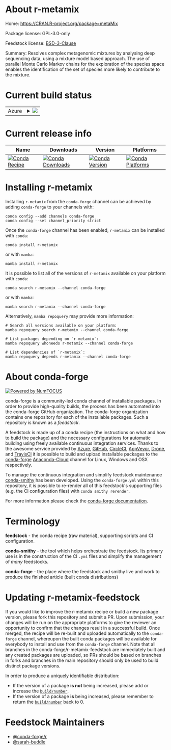 About r-metamix
===============

Home: https://CRAN.R-project.org/package=metaMix

Package license: GPL-3.0-only

Feedstock license: [BSD-3-Clause](https://github.com/conda-forge/r-metamix-feedstock/blob/main/LICENSE.txt)

Summary: Resolves complex metagenomic mixtures by analysing deep sequencing data, using a mixture model based approach. The use of parallel Monte Carlo Markov chains for the exploration of the species space enables the identification of the set of species more likely to contribute to the mixture.

Current build status
====================


<table>
    
  <tr>
    <td>Azure</td>
    <td>
      <details>
        <summary>
          <a href="https://dev.azure.com/conda-forge/feedstock-builds/_build/latest?definitionId=18584&branchName=main">
            <img src="https://dev.azure.com/conda-forge/feedstock-builds/_apis/build/status/r-metamix-feedstock?branchName=main">
          </a>
        </summary>
        <table>
          <thead><tr><th>Variant</th><th>Status</th></tr></thead>
          <tbody><tr>
              <td>linux_64_r_base4.1</td>
              <td>
                <a href="https://dev.azure.com/conda-forge/feedstock-builds/_build/latest?definitionId=18584&branchName=main">
                  <img src="https://dev.azure.com/conda-forge/feedstock-builds/_apis/build/status/r-metamix-feedstock?branchName=main&jobName=linux&configuration=linux%20linux_64_r_base4.1" alt="variant">
                </a>
              </td>
            </tr><tr>
              <td>linux_64_r_base4.2</td>
              <td>
                <a href="https://dev.azure.com/conda-forge/feedstock-builds/_build/latest?definitionId=18584&branchName=main">
                  <img src="https://dev.azure.com/conda-forge/feedstock-builds/_apis/build/status/r-metamix-feedstock?branchName=main&jobName=linux&configuration=linux%20linux_64_r_base4.2" alt="variant">
                </a>
              </td>
            </tr><tr>
              <td>osx_64_r_base4.1</td>
              <td>
                <a href="https://dev.azure.com/conda-forge/feedstock-builds/_build/latest?definitionId=18584&branchName=main">
                  <img src="https://dev.azure.com/conda-forge/feedstock-builds/_apis/build/status/r-metamix-feedstock?branchName=main&jobName=osx&configuration=osx%20osx_64_r_base4.1" alt="variant">
                </a>
              </td>
            </tr><tr>
              <td>osx_64_r_base4.2</td>
              <td>
                <a href="https://dev.azure.com/conda-forge/feedstock-builds/_build/latest?definitionId=18584&branchName=main">
                  <img src="https://dev.azure.com/conda-forge/feedstock-builds/_apis/build/status/r-metamix-feedstock?branchName=main&jobName=osx&configuration=osx%20osx_64_r_base4.2" alt="variant">
                </a>
              </td>
            </tr>
          </tbody>
        </table>
      </details>
    </td>
  </tr>
</table>

Current release info
====================

| Name | Downloads | Version | Platforms |
| --- | --- | --- | --- |
| [![Conda Recipe](https://img.shields.io/badge/recipe-r--metamix-green.svg)](https://anaconda.org/conda-forge/r-metamix) | [![Conda Downloads](https://img.shields.io/conda/dn/conda-forge/r-metamix.svg)](https://anaconda.org/conda-forge/r-metamix) | [![Conda Version](https://img.shields.io/conda/vn/conda-forge/r-metamix.svg)](https://anaconda.org/conda-forge/r-metamix) | [![Conda Platforms](https://img.shields.io/conda/pn/conda-forge/r-metamix.svg)](https://anaconda.org/conda-forge/r-metamix) |

Installing r-metamix
====================

Installing `r-metamix` from the `conda-forge` channel can be achieved by adding `conda-forge` to your channels with:

```
conda config --add channels conda-forge
conda config --set channel_priority strict
```

Once the `conda-forge` channel has been enabled, `r-metamix` can be installed with `conda`:

```
conda install r-metamix
```

or with `mamba`:

```
mamba install r-metamix
```

It is possible to list all of the versions of `r-metamix` available on your platform with `conda`:

```
conda search r-metamix --channel conda-forge
```

or with `mamba`:

```
mamba search r-metamix --channel conda-forge
```

Alternatively, `mamba repoquery` may provide more information:

```
# Search all versions available on your platform:
mamba repoquery search r-metamix --channel conda-forge

# List packages depending on `r-metamix`:
mamba repoquery whoneeds r-metamix --channel conda-forge

# List dependencies of `r-metamix`:
mamba repoquery depends r-metamix --channel conda-forge
```


About conda-forge
=================

[![Powered by
NumFOCUS](https://img.shields.io/badge/powered%20by-NumFOCUS-orange.svg?style=flat&colorA=E1523D&colorB=007D8A)](https://numfocus.org)

conda-forge is a community-led conda channel of installable packages.
In order to provide high-quality builds, the process has been automated into the
conda-forge GitHub organization. The conda-forge organization contains one repository
for each of the installable packages. Such a repository is known as a *feedstock*.

A feedstock is made up of a conda recipe (the instructions on what and how to build
the package) and the necessary configurations for automatic building using freely
available continuous integration services. Thanks to the awesome service provided by
[Azure](https://azure.microsoft.com/en-us/services/devops/), [GitHub](https://github.com/),
[CircleCI](https://circleci.com/), [AppVeyor](https://www.appveyor.com/),
[Drone](https://cloud.drone.io/welcome), and [TravisCI](https://travis-ci.com/)
it is possible to build and upload installable packages to the
[conda-forge](https://anaconda.org/conda-forge) [Anaconda-Cloud](https://anaconda.org/)
channel for Linux, Windows and OSX respectively.

To manage the continuous integration and simplify feedstock maintenance
[conda-smithy](https://github.com/conda-forge/conda-smithy) has been developed.
Using the ``conda-forge.yml`` within this repository, it is possible to re-render all of
this feedstock's supporting files (e.g. the CI configuration files) with ``conda smithy rerender``.

For more information please check the [conda-forge documentation](https://conda-forge.org/docs/).

Terminology
===========

**feedstock** - the conda recipe (raw material), supporting scripts and CI configuration.

**conda-smithy** - the tool which helps orchestrate the feedstock.
                   Its primary use is in the construction of the CI ``.yml`` files
                   and simplify the management of *many* feedstocks.

**conda-forge** - the place where the feedstock and smithy live and work to
                  produce the finished article (built conda distributions)


Updating r-metamix-feedstock
============================

If you would like to improve the r-metamix recipe or build a new
package version, please fork this repository and submit a PR. Upon submission,
your changes will be run on the appropriate platforms to give the reviewer an
opportunity to confirm that the changes result in a successful build. Once
merged, the recipe will be re-built and uploaded automatically to the
`conda-forge` channel, whereupon the built conda packages will be available for
everybody to install and use from the `conda-forge` channel.
Note that all branches in the conda-forge/r-metamix-feedstock are
immediately built and any created packages are uploaded, so PRs should be based
on branches in forks and branches in the main repository should only be used to
build distinct package versions.

In order to produce a uniquely identifiable distribution:
 * If the version of a package **is not** being increased, please add or increase
   the [``build/number``](https://docs.conda.io/projects/conda-build/en/latest/resources/define-metadata.html#build-number-and-string).
 * If the version of a package **is** being increased, please remember to return
   the [``build/number``](https://docs.conda.io/projects/conda-build/en/latest/resources/define-metadata.html#build-number-and-string)
   back to 0.

Feedstock Maintainers
=====================

* [@conda-forge/r](https://github.com/conda-forge/r/)
* [@sarah-buddle](https://github.com/sarah-buddle/)


